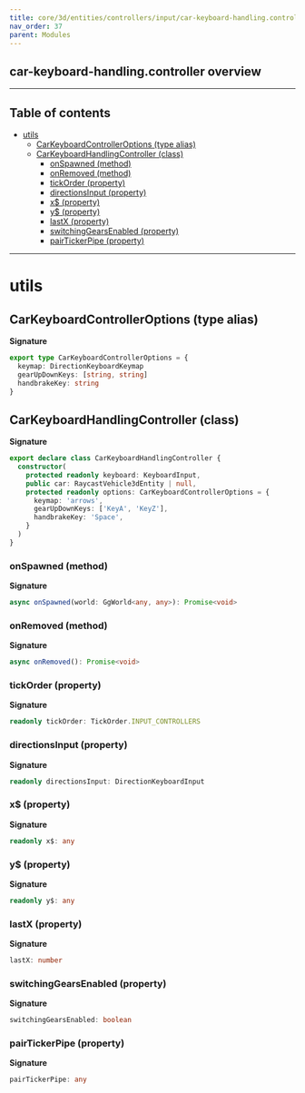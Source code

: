 ```yaml
---
title: core/3d/entities/controllers/input/car-keyboard-handling.controller.ts
nav_order: 37
parent: Modules
---
```


## car-keyboard-handling.controller overview

---

<h2 class="text-delta">Table of contents</h2>

- [utils](#utils)
  - [CarKeyboardControllerOptions (type alias)](#carkeyboardcontrolleroptions-type-alias)
  - [CarKeyboardHandlingController (class)](#carkeyboardhandlingcontroller-class)
    - [onSpawned (method)](#onspawned-method)
    - [onRemoved (method)](#onremoved-method)
    - [tickOrder (property)](#tickorder-property)
    - [directionsInput (property)](#directionsinput-property)
    - [x$ (property)](#x-property)
    - [y$ (property)](#y-property)
    - [lastX (property)](#lastx-property)
    - [switchingGearsEnabled (property)](#switchinggearsenabled-property)
    - [pairTickerPipe (property)](#pairtickerpipe-property)

---

# utils

## CarKeyboardControllerOptions (type alias)

**Signature**

```ts
export type CarKeyboardControllerOptions = {
  keymap: DirectionKeyboardKeymap
  gearUpDownKeys: [string, string]
  handbrakeKey: string
}
```

## CarKeyboardHandlingController (class)

**Signature**

```ts
export declare class CarKeyboardHandlingController {
  constructor(
    protected readonly keyboard: KeyboardInput,
    public car: RaycastVehicle3dEntity | null,
    protected readonly options: CarKeyboardControllerOptions = {
      keymap: 'arrows',
      gearUpDownKeys: ['KeyA', 'KeyZ'],
      handbrakeKey: 'Space',
    }
  )
}
```

### onSpawned (method)

**Signature**

```ts
async onSpawned(world: GgWorld<any, any>): Promise<void>
```

### onRemoved (method)

**Signature**

```ts
async onRemoved(): Promise<void>
```

### tickOrder (property)

**Signature**

```ts
readonly tickOrder: TickOrder.INPUT_CONTROLLERS
```

### directionsInput (property)

**Signature**

```ts
readonly directionsInput: DirectionKeyboardInput
```

### x$ (property)

**Signature**

```ts
readonly x$: any
```

### y$ (property)

**Signature**

```ts
readonly y$: any
```

### lastX (property)

**Signature**

```ts
lastX: number
```

### switchingGearsEnabled (property)

**Signature**

```ts
switchingGearsEnabled: boolean
```

### pairTickerPipe (property)

**Signature**

```ts
pairTickerPipe: any
```
